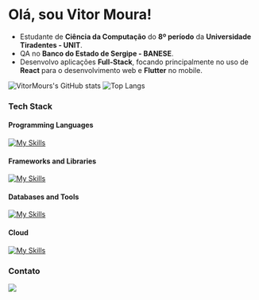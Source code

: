 # Olá, sou Vitor Moura!

- Estudante de **Ciência da Computação** do **8º período** da **Universidade Tiradentes - UNIT**.
- QA no **Banco do Estado de Sergipe - BANESE**.
- Desenvolvo aplicações **Full-Stack**, focando principalmente no uso de **React** para o desenvolvimento web e **Flutter** no mobile.

![VitorMours's GitHub stats](https://github-readme-stats.vercel.app/api?username=vitormours&show_icons=true&theme=ambient_gradient)
![Top Langs](https://github-readme-stats.vercel.app/api/top-langs/?username=vitormours&layout=compact&theme=ambient_gradient)

### Tech Stack
#### Programming Languages
[![My Skills](https://skillicons.dev/icons?i=js,python,java)](https://skillicons.dev)

#### Frameworks and Libraries
[![My Skills](https://skillicons.dev/icons?i=express,bootstrap,react,flask,spring,django,flutter,tailwindcss)](https://skillicons.dev)

#### Databases and Tools
[![My Skills](https://skillicons.dev/icons?i=mysql,postgresql,sqlite,sequelize,prisma,mongo,postman)](https://skillicons.dev)

#### Cloud
[![My Skills](https://skillicons.dev/icons?i=aws,gcp,supabase)](https://skillicons.dev)



### Contato

<a href="https://www.linkedin.com/in/joão-vitor-rezende-moura"><img src="https://img.shields.io/badge/LinkedIn-0077B5?style=for-the-badge&logo=linkedin&logoColor=white" target="_blank"></a>

